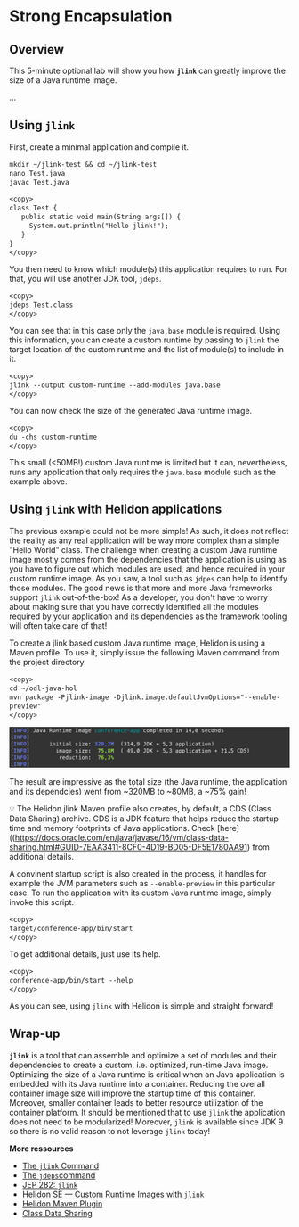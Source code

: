 # Strong Encapsulation

## Overview

This 5-minute optional lab will show you how **`jlink`** can greatly improve the size of a Java runtime image.

...

## Using `jlink`


First, create a minimal application and compile it.


```nohighlight
mkdir ~/jlink-test && cd ~/jlink-test
nano Test.java
javac Test.java
```

```
<copy>
class Test {
   public static void main(String args[]) {
     System.out.println("Hello jlink!");
   }
}
</copy>
```

You then need to know which module(s) this application requires to run. For that, you will use another JDK tool, `jdeps`.

```nohighlight
<copy>
jdeps Test.class
</copy>
```

You can see that in this case only the `java.base` module is required. Using this information, you can create a custom runtime by passing to `jlink` the target location of the custom runtime and the list of module(s) to include in it.

```nohighlight
<copy>
jlink --output custom-runtime --add-modules java.base
</copy>
```

You can now check the size of the generated Java runtime image.

```nohighlight
<copy>
du -chs custom-runtime
</copy>
```

This small (<50MB!) custom Java runtime is limited but it can, nevertheless, runs any application that only requires the `java.base` module such as the example above.


## Using `jlink` with Helidon applications 


The previous example could not be more simple! As such, it does not reflect the reality as any real application will be way more complex than a simple "Hello World" class. The challenge when creating a custom Java runtime image mostly comes from the dependencies that the application is using as you have to figure out which modules are used, and hence required in your custom runtime image. As you saw, a tool such as `jdpes` can help to identify those modules. The good news is that more and more Java frameworks support `jlink` out-of-the-box! As a developer, you don't have to worry about making sure that you have correctly identified all the modules required by your application and its dependencies as the framework tooling will often take care of that!

To create a jlink based custom Java runtime image, Helidon is using a Maven profile. To use it, simply issue the following Maven command from the project directory.

```nohighlight
<copy>
cd ~/odl-java-hol
mvn package -Pjlink-image -Djlink.image.defaultJvmOptions="--enable-preview"
</copy>
```

![](./images/lab11-1.png " ")

The result are impressive as the total size (the Java runtime, the application and its dependcies) went from ~320MB to ~80MB, a ~75% gain!

💡 The Helidon jlink Maven profile also creates, by default, a CDS (Class Data Sharing) archive. CDS is a JDK feature that helps reduce the startup time and memory footprints of Java applications. Check [here]((https://docs.oracle.com/en/java/javase/16/vm/class-data-sharing.html#GUID-7EAA3411-8CF0-4D19-BD05-DF5E1780AA91) from additional details.

A convinent startup script is also created in the process, it handles for example the JVM parameters such as `--enable-preview` in this particular case. To run the application with its custom Java runtime image, simply invoke this script.

```nohighlight
<copy>
target/conference-app/bin/start
</copy>
```

To get additional details, just use its help.
```nohighlight
<copy>
conference-app/bin/start --help
</copy>
```

As you can see, using `jlink` with Helidon is simple and straight forward!


## Wrap-up

**`jlink`** is a tool that can assemble and optimize a set of modules and their dependencies to create a custom, i.e. optimized, run-time Java image. Optimizing the size of a Java runtime is critical when an Java application is embedded with its Java runtime into a container. Reducing the overall container image size will improve the startup time of this container. Moreover, smaller container leads to better resource utilization of the container platform.  It should be mentioned that to use `jlink` the application does not need to be modularized! Moreover, `jlink` is available since JDK 9 so there is no valid reason to not leverage `jlink` today!

**More ressources**
* [The `jlink` Command](https://docs.oracle.com/en/java/javase/16/docs/specs/man/jlink.html)
* [The `jdeps`command](https://docs.oracle.com/en/java/javase/16/docs/specs/man/jdeps.html)
* [JEP 282: `jlink`](https://openjdk.java.net/jeps/282)
* [Helidon SE — Custom Runtime Images with `jlink`](https://helidon.io/docs/v2/#/se/guides/37_jlink_image)
* [Helidon Maven Plugin](https://github.com/oracle/helidon-build-tools/tree/master/helidon-maven-plugin#goal-jlink-image)
* [Class Data Sharing](https://docs.oracle.com/en/java/javase/16/vm/class-data-sharing.html#GUID-7EAA3411-8CF0-4D19-BD05-DF5E1780AA91)


 